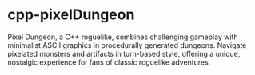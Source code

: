 # cpp-pixelDungeon
Pixel Dungeon, a C++ roguelike, combines challenging gameplay with minimalist ASCII graphics in procedurally generated dungeons. Navigate pixelated monsters and artifacts in turn-based style, offering a unique, nostalgic experience for fans of classic roguelike adventures.

